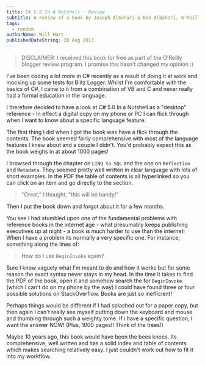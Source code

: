 ```yaml
---
title: C# 5.0 In A Nutshell - Review
subtitle: A review of a book by Joseph Albahari & Ben Albahari, O'Reilly Media
tags:
  - random
authorName: Will Hart
publishedDateString: 28 Aug 2013
---
```


> DISCLAIMER: I received this book for free as part of the O'Reilly blogger
> review program. I promise this hasn't changed my opinion :)

I've been coding a lot more in C# recently as a result of doing it at work and
mocking up some tests for Blitz Logger. Whilst I'm comfortable with the basics
of C#, I came to it from a combination of VB and C and never really had a formal
education in the language.

I therefore decided to have a look at C# 5.0 In a Nutshell as a "desktop"
reference - In effect a digital copy on my phone or PC I can flick through when
I want to know about a specific language feature.

The first thing I did when I got the book was have a flick through the contents.
The book seemed fairly comprehensive with most of the language features I knew
about and a couple I didn't. You'd probably expect this as the book weighs in at
about 1000 pages!

I browsed through the chapter on `LINQ to SQL` and the one on `Reflection` and
`Metadata`. They seemed pretty well written in clear language with lots of short
examples. In the PDF the table of contents is all hyperlinked so you can click
on an item and go directly to the section.

> "Great," I thought, "this will be handy!"

Then I put the book down and forgot about it for a few months.

You see I had stumbled upon one of the fundamental problems with reference books
in the internet age - what presumably keeps publishing executives up at night -
a book is much harder to use than the internet! When I have a problem its
normally a very specific one. For instance, something along the lines of:

> How do I use `BeginInvoke` again?

Sure I know vaguely what I'm meant to do and how it works but for some reason
the exact syntax never stays in my head. In the time it takes to find the PDF of
the book, open it and somehow search the for `BeginInvoke` (which I can't do on my
phone by the way) I could have found three or four possible solutions on
StackOverflow. Books are just so inefficient!

Perhaps things would be different if I had splashed out for a paper copy, but
then again I can't really see myself putting down the keyboard and mouse and
thumbing through such a weighty tome. If i have a specific question, I want the
answer NOW! (Plus, 1000 pages!! Think of the trees!)

Maybe 10 years ago, this book would have been the bees knees. Its comprehensive,
well written and has a solid index and table of contents which makes searching
relatively easy. I just couldn't work out how to fit it into my workflow.
